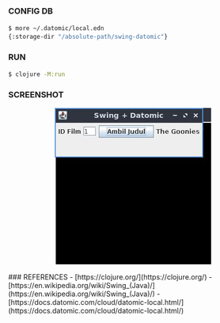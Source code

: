 ### CONFIG DB
```bash
$ more ~/.datomic/local.edn 
{:storage-dir "/absolute-path/swing-datomic"}
```
### RUN
```bash
$ clojure -M:run
```
### SCREENSHOT
<p align='center'>
  <img src='https://github.com/clojure-indonesia/swing-datomic/blob/main/screen.jpg' alt='screenshot'>
</p>
### REFERENCES
- [https://clojure.org/](https://clojure.org/)
- [https://en.wikipedia.org/wiki/Swing_(Java)/](https://en.wikipedia.org/wiki/Swing_(Java)/)
- [https://docs.datomic.com/cloud/datomic-local.html/](https://docs.datomic.com/cloud/datomic-local.html/)
